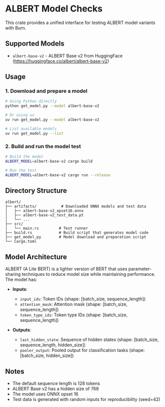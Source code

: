 # ALBERT Model Checks

This crate provides a unified interface for testing ALBERT model variants with Burn.

## Supported Models

- `albert-base-v2` - ALBERT Base v2 from HuggingFace (https://huggingface.co/albert/albert-base-v2)

## Usage

### 1. Download and prepare a model

```bash
# Using Python directly
python get_model.py --model albert-base-v2

# Or using uv
uv run get_model.py --model albert-base-v2

# List available models
uv run get_model.py --list
```

### 2. Build and run the model test

```bash
# Build the model
ALBERT_MODEL=albert-base-v2 cargo build

# Run the test
ALBERT_MODEL=albert-base-v2 cargo run --release
```

## Directory Structure

```
albert/
├── artifacts/           # Downloaded ONNX models and test data
│   ├── albert-base-v2_opset16.onnx
│   ├── albert-base-v2_test_data.pt
│   └── ...
├── src/
│   └── main.rs         # Test runner
├── build.rs            # Build script that generates model code
├── get_model.py        # Model download and preparation script
└── Cargo.toml
```

## Model Architecture

ALBERT (A Lite BERT) is a lighter version of BERT that uses parameter-sharing techniques to reduce
model size while maintaining performance. The model has:

- **Inputs**:
  - `input_ids`: Token IDs (shape: [batch_size, sequence_length])
  - `attention_mask`: Attention mask (shape: [batch_size, sequence_length])
  - `token_type_ids`: Token type IDs (shape: [batch_size, sequence_length])

- **Outputs**:
  - `last_hidden_state`: Sequence of hidden states (shape: [batch_size, sequence_length,
    hidden_size])
  - `pooler_output`: Pooled output for classification tasks (shape: [batch_size, hidden_size])

## Notes

- The default sequence length is 128 tokens
- ALBERT Base v2 has a hidden size of 768
- The model uses ONNX opset 16
- Test data is generated with random inputs for reproducibility (seed=42)
